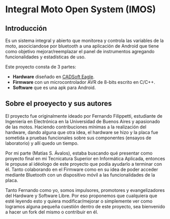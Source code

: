 Integral Moto Open System (IMOS)
================================

Introducción
------------

Es un sistema integral y abierto que monitorea y controla las variables de la moto, asociciandose por bluetooth a una aplicación de Android que tiene como objetivo mejorar/reemplazar el panel de instrumentos agregando funcionalidades y estadísticas de uso.

Este proyecto consta de 3 partes:

  * **Hardware** diseñado en [CADSoft Eagle](https://cadsoft.io/).
  * **Firmware** con un microcontrolador AVR de 8-bits escrito en C/C++. 
  * **Software** que es una apk para Android.

Sobre el proeyecto y sus autores
--------------------------------

El proyecto fue originalmente ideado por Fernando Filippetti, estudiante de Ingeniería en Electrónica en la Universidad de Buenos Aires y apasionado de las motos. Haciendo contribuciones mínimas a la realización del hardware, dando alguna que otra idea, el hardware se hizo y la placa fue sometida a pruebas funcionales sobre sus componentes (ensayos de laboratorio) y allí quedo un tiempo.

Por mi parte (Matías S. Ávalos), estaba buscando qué presentar como proyecto final en mi Tecnicatura Superior en Informática Aplicada, entonces le propuse al idéologo de este proyecto que podía ayudarlo a terminar con él. Tanto colaborando en el Firmware como en su idea de poder acceder mediante Bluetooth con un dispositivo móvil a las funcionalidades de la placa.

Tanto Fernando como yo, somos impulsores, promotores y evangelizadores del Hardware y Software Libre. Por eso proponemos que cualquiera que esté leyendo esto y quiera modificar/mejorar o simplemente ver como logramos alguna pequeña cuestión dentro de este proyecto, sea bienvenido a hacer un fork del mismo o contribuir en él.

